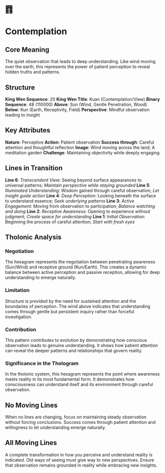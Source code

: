 # ䷓ 
# Contemplation

## Core Meaning
The quiet observation that leads to deep understanding. Like wind moving over the earth, this represents the power of patient perception to reveal hidden truths and patterns.

## Structure
**King Wen Sequence**: 20
**King Wen Title**: Kuan (Contemplation/View)
**Binary Sequence**: 48 (110000)
**Above**: Sun (Wind, Gentle Penetration, Wood)
**Below**: Kun (Earth, Receptivity, Field)
**Perspective**: Mindful observation leading to insight

## Key Attributes
**Nature**: Perceptive
**Action**: Patient observation
**Success through**: Careful attention and thoughtful reflection
**Image**: Wind moving across the land; A meditation garden
**Challenge**: Maintaining objectivity while deeply engaging

## Lines in Transition
**Line 6**: *Transcendent View*: Seeing beyond surface appearances to universal patterns; *Maintain perspective while staying grounded*
**Line 5**: *Illuminated Understanding*: Wisdom gained through careful observation; *Let insight guide action*
**Line 4**: *Deep Perception*: Looking beneath the surface to understand essence; *Seek underlying patterns*
**Line 3**: *Active Engagement*: Moving from observation to participation; *Balance watching and doing*
**Line 2**: *Receptive Awareness*: Opening to experience without judgment; *Create space for understanding*
**Line 1**: *Initial Observation*: Beginning the process of careful attention; *Start with fresh eyes*

## Tholonic Analysis
### Negotiation
The hexagram represents the negotiation between penetrating awareness (Sun/Wind) and receptive ground (Kun/Earth). This creates a dynamic balance between active perception and passive reception, allowing for deep understanding to emerge naturally.

### Limitation
Structure is provided by the need for sustained attention and the boundaries of perception. The wind above indicates that understanding comes through gentle but persistent inquiry rather than forceful investigation.

### Contribution
This pattern contributes to evolution by demonstrating how conscious observation leads to genuine understanding. It shows how patient attention can reveal the deeper patterns and relationships that govern reality.

### Significance in the Thologram
In the tholonic system, this hexagram represents the point where awareness meets reality in its most fundamental form. It demonstrates how consciousness can understand itself and its environment through careful observation.

## No Moving Lines
When no lines are changing, focus on maintaining steady observation without forcing conclusions. Success comes through patient attention and willingness to let understanding emerge naturally.

## All Moving Lines
A complete transformation in how you perceive and understand reality is indicated. Old ways of seeing must give way to new perspectives. Ensure that observation remains grounded in reality while embracing new insights.